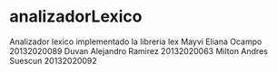 # analizadorLexico
Analizador lexico implementado la libreria lex
Mayvi Eliana Ocampo 20132020089
Duvan Alejandro Ramirez 20132020063
Milton Andres Suescun 20132020092
